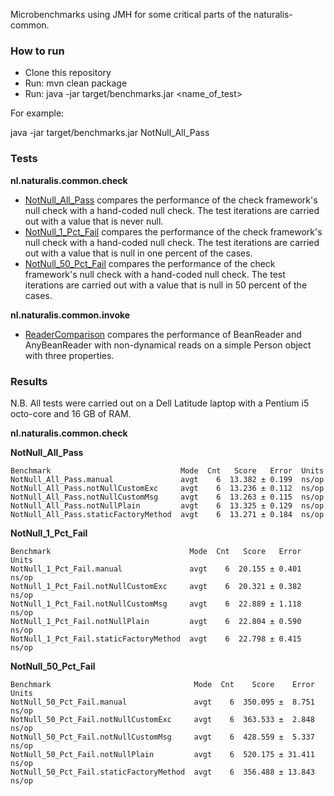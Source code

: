 Microbenchmarks using JMH for some critical parts of the naturalis-common.

### How to run

- Clone this repository
- Run: mvn clean package
- Run: java -jar target/benchmarks.jar <name_of_test>

For example:

java -jar target/benchmarks.jar NotNull_All_Pass

### Tests

**nl.naturalis.common.check**

- [NotNull_All_Pass](/src/main/java/nl/naturalis/common/jmh/check/NotNull_All_Pass.java)
  compares the performance of the check framework's null check with a hand-coded
  null check. The test iterations are carried out with a value that is never
  null.
- [NotNull_1_Pct_Fail](/src/main/java/nl/naturalis/common/jmh/check/NotNull_1_Pct_Fail.java)
  compares the performance of the check framework's null check with a hand-coded
  null check. The test iterations are carried out with a value that is null in
  one percent of the cases.
- [NotNull_50_Pct_Fail](/src/main/java/nl/naturalis/common/jmh/check/NotNull_50_Pct_Fail.java)
  compares the performance of the check framework's null check with a hand-coded
  null check. The test iterations are carried out with a value that is null in
  50 percent of the cases.

**nl.naturalis.common.invoke**

- [ReaderComparison](/src/main/java/nl/naturalis/common/jmh/invoke/ReaderComparison.java)
  compares the performance of BeanReader and AnyBeanReader with non-dynamical
  reads on a simple Person object with three properties.

### Results

N.B. All tests were carried out on a Dell Latitude laptop with a Pentium i5
octo-core and 16 GB of RAM.

**nl.naturalis.common.check**

**NotNull_All_Pass**

```
Benchmark                             Mode  Cnt   Score   Error  Units
NotNull_All_Pass.manual               avgt    6  13.382 ± 0.199  ns/op
NotNull_All_Pass.notNullCustomExc     avgt    6  13.236 ± 0.112  ns/op
NotNull_All_Pass.notNullCustomMsg     avgt    6  13.263 ± 0.115  ns/op
NotNull_All_Pass.notNullPlain         avgt    6  13.325 ± 0.129  ns/op
NotNull_All_Pass.staticFactoryMethod  avgt    6  13.271 ± 0.184  ns/op
```

**NotNull_1_Pct_Fail**

```
Benchmark                               Mode  Cnt   Score   Error  Units
NotNull_1_Pct_Fail.manual               avgt    6  20.155 ± 0.401  ns/op
NotNull_1_Pct_Fail.notNullCustomExc     avgt    6  20.321 ± 0.382  ns/op
NotNull_1_Pct_Fail.notNullCustomMsg     avgt    6  22.889 ± 1.118  ns/op
NotNull_1_Pct_Fail.notNullPlain         avgt    6  22.804 ± 0.590  ns/op
NotNull_1_Pct_Fail.staticFactoryMethod  avgt    6  22.798 ± 0.415  ns/op
```

**NotNull_50_Pct_Fail**

```
Benchmark                                Mode  Cnt    Score    Error  Units
NotNull_50_Pct_Fail.manual               avgt    6  350.095 ±  8.751  ns/op
NotNull_50_Pct_Fail.notNullCustomExc     avgt    6  363.533 ±  2.848  ns/op
NotNull_50_Pct_Fail.notNullCustomMsg     avgt    6  428.559 ±  5.337  ns/op
NotNull_50_Pct_Fail.notNullPlain         avgt    6  520.175 ± 31.411  ns/op
NotNull_50_Pct_Fail.staticFactoryMethod  avgt    6  356.488 ± 13.843  ns/op
```


